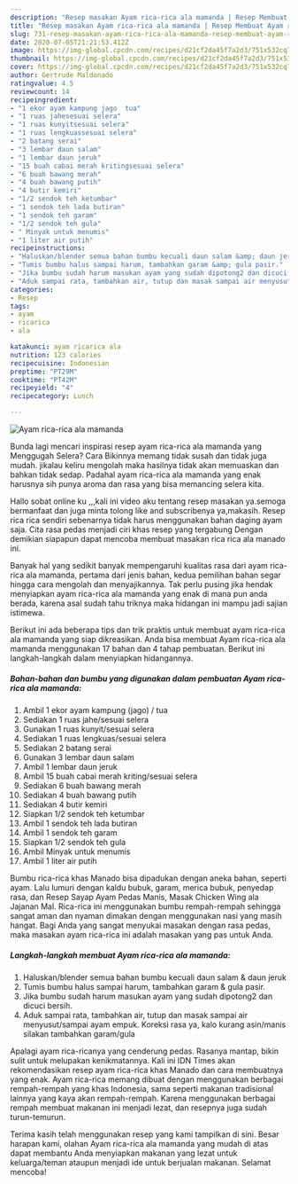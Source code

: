 ```yaml
---
description: "Resep masakan Ayam rica-rica ala mamanda | Resep Membuat Ayam rica-rica ala mamanda Yang Lezat"
title: "Resep masakan Ayam rica-rica ala mamanda | Resep Membuat Ayam rica-rica ala mamanda Yang Lezat"
slug: 731-resep-masakan-ayam-rica-rica-ala-mamanda-resep-membuat-ayam-rica-rica-ala-mamanda-yang-lezat
date: 2020-07-05T21:21:53.412Z
image: https://img-global.cpcdn.com/recipes/d21cf2da45f7a2d3/751x532cq70/ayam-rica-rica-ala-mamanda-foto-resep-utama.jpg
thumbnail: https://img-global.cpcdn.com/recipes/d21cf2da45f7a2d3/751x532cq70/ayam-rica-rica-ala-mamanda-foto-resep-utama.jpg
cover: https://img-global.cpcdn.com/recipes/d21cf2da45f7a2d3/751x532cq70/ayam-rica-rica-ala-mamanda-foto-resep-utama.jpg
author: Gertrude Maldonado
ratingvalue: 4.5
reviewcount: 14
recipeingredient:
- "1 ekor ayam kampung jago  tua"
- "1 ruas jahesesuai selera"
- "1 ruas kunyitsesuai selera"
- "1 ruas lengkuassesuai selera"
- "2 batang serai"
- "3 lembar daun salam"
- "1 lembar daun jeruk"
- "15 buah cabai merah kritingsesuai selera"
- "6 buah bawang merah"
- "4 buah bawang putih"
- "4 butir kemiri"
- "1/2 sendok teh ketumbar"
- "1 sendok teh lada butiran"
- "1 sendok teh garam"
- "1/2 sendok teh gula"
- " Minyak untuk menumis"
- "1 liter air putih"
recipeinstructions:
- "Haluskan/blender semua bahan bumbu kecuali daun salam &amp; daun jeruk"
- "Tumis bumbu halus sampai harum, tambahkan garam &amp; gula pasir."
- "Jika bumbu sudah harum masukan ayam yang sudah dipotong2 dan dicuci bersih."
- "Aduk sampai rata, tambahkan air, tutup dan masak sampai air menyusut/sampai ayam empuk. Koreksi rasa ya, kalo kurang asin/manis silakan tambahkan garam/gula"
categories:
- Resep
tags:
- ayam
- ricarica
- ala

katakunci: ayam ricarica ala 
nutrition: 123 calories
recipecuisine: Indonesian
preptime: "PT29M"
cooktime: "PT42M"
recipeyield: "4"
recipecategory: Lunch

---
```



![Ayam rica-rica ala mamanda](https://img-global.cpcdn.com/recipes/d21cf2da45f7a2d3/751x532cq70/ayam-rica-rica-ala-mamanda-foto-resep-utama.jpg)

Bunda lagi mencari inspirasi resep ayam rica-rica ala mamanda yang Menggugah Selera? Cara Bikinnya memang tidak susah dan tidak juga mudah. jikalau keliru mengolah maka hasilnya tidak akan memuaskan dan bahkan tidak sedap. Padahal ayam rica-rica ala mamanda yang enak harusnya sih punya aroma dan rasa yang bisa memancing selera kita.

Hallo sobat online ku ,,,kali ini video aku tentang resep masakan ya.semoga bermanfaat dan juga minta tolong like and subscribenya ya,makasih. Resep rica rica sendiri sebenarnya tidak harus menggunakan bahan daging ayam saja. Cita rasa pedas menjadi ciri khas resep yang tergabung Dengan demikian siapapun dapat mencoba membuat masakan rica rica ala manado ini.

Banyak hal yang sedikit banyak mempengaruhi kualitas rasa dari ayam rica-rica ala mamanda, pertama dari jenis bahan, kedua pemilihan bahan segar hingga cara mengolah dan menyajikannya. Tak perlu pusing jika hendak menyiapkan ayam rica-rica ala mamanda yang enak di mana pun anda berada, karena asal sudah tahu triknya maka hidangan ini mampu jadi sajian istimewa.


Berikut ini ada beberapa tips dan trik praktis untuk membuat ayam rica-rica ala mamanda yang siap dikreasikan. Anda bisa membuat Ayam rica-rica ala mamanda menggunakan 17 bahan dan 4 tahap pembuatan. Berikut ini langkah-langkah dalam menyiapkan hidangannya.

<!--inarticleads1-->

##### Bahan-bahan dan bumbu yang digunakan dalam pembuatan Ayam rica-rica ala mamanda:

1. Ambil 1 ekor ayam kampung (jago) / tua
1. Sediakan 1 ruas jahe/sesuai selera
1. Gunakan 1 ruas kunyit/sesuai selera
1. Sediakan 1 ruas lengkuas/sesuai selera
1. Sediakan 2 batang serai
1. Gunakan 3 lembar daun salam
1. Ambil 1 lembar daun jeruk
1. Ambil 15 buah cabai merah kriting/sesuai selera
1. Sediakan 6 buah bawang merah
1. Sediakan 4 buah bawang putih
1. Sediakan 4 butir kemiri
1. Siapkan 1/2 sendok teh ketumbar
1. Ambil 1 sendok teh lada butiran
1. Ambil 1 sendok teh garam
1. Siapkan 1/2 sendok teh gula
1. Ambil  Minyak untuk menumis
1. Ambil 1 liter air putih


Bumbu rica-rica khas Manado bisa dipadukan dengan aneka bahan, seperti ayam. Lalu lumuri dengan kaldu bubuk, garam, merica bubuk, penyedap rasa, dan Resep Sayap Ayam Pedas Manis, Masak Chicken Wing ala Jajanan Mal. Rica-rica ini menggunakan bumbu rempah-rempah sehingga sangat aman dan nyaman dimakan dengan menggunakan nasi yang masih hangat. Bagi Anda yang sangat menyukai masakan dengan rasa pedas, maka masakan ayam rica-rica ini adalah masakan yang pas untuk Anda. 

<!--inarticleads2-->

##### Langkah-langkah membuat Ayam rica-rica ala mamanda:

1. Haluskan/blender semua bahan bumbu kecuali daun salam &amp; daun jeruk
1. Tumis bumbu halus sampai harum, tambahkan garam &amp; gula pasir.
1. Jika bumbu sudah harum masukan ayam yang sudah dipotong2 dan dicuci bersih.
1. Aduk sampai rata, tambahkan air, tutup dan masak sampai air menyusut/sampai ayam empuk. Koreksi rasa ya, kalo kurang asin/manis silakan tambahkan garam/gula


Apalagi ayam rica-ricanya yang cenderung pedas. Rasanya mantap, bikin sulit untuk melupakan kenikmatannya. Kali ini IDN Times akan rekomendasikan resep ayam rica-rica khas Manado dan cara membuatnya yang enak. Ayam rica-rica memang dibuat dengan menggunakan berbagai rempah-rempah yang khas Indonesia, sama seperti makanan tradisional lainnya yang kaya akan rempah-rempah. Karena menggunakan berbagai rempah membuat makanan ini menjadi lezat, dan resepnya juga sudah turun-temurun. 

Terima kasih telah menggunakan resep yang kami tampilkan di sini. Besar harapan kami, olahan Ayam rica-rica ala mamanda yang mudah di atas dapat membantu Anda menyiapkan makanan yang lezat untuk keluarga/teman ataupun menjadi ide untuk berjualan makanan. Selamat mencoba!
